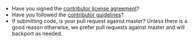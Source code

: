 <!--
Thank you for your interest in contributing to the Elastic K8S operator!
There are a few simple things to check before submitting your pull request
that can help with the review process. You should delete these items
from your submission, but they are here to help bring them to your
attention.
-->

- Have you signed the [contributor license agreement](https://www.elastic.co/contributor-agreement)?
- Have you followed the [contributor guidelines](https://github.com/elastic/k8s-operators/tree/master/CONTRIBUTING.md)?
- If submitting code, is your pull request against master? Unless there is a good reason otherwise, we prefer pull requests against master and will backport as needed.
